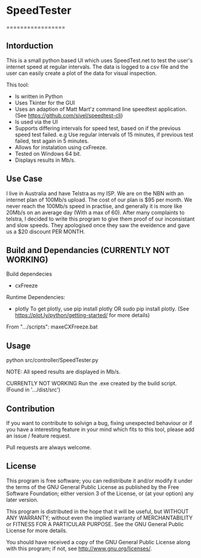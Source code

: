 # SpeedTester
=================

Intorduction
-------------
This is a small python based UI which uses SpeedTest.net to test the user's internet speed at regular intervals. 
The data is logged to a csv file and the user can easily create a plot of the data for visual inspection.

This tool:
  - Is written in Python
  - Uses Tkinter for the GUI
  - Uses an adaption of Matt Mart'z command line speedtest application. (See https://github.com/sivel/speedtest-cli)
  - Is used via the UI
  - Supports differing intervals for speed test, based on if the previous speed test failed.
     e.g Use regular intervals of 15 minutes, if previous test failed, test again in 5 minutes.
  - Allows for instalation using cxFreeze. 
  - Tested on Windows 64 bit.
  - Displays results in Mb/s.

Use Case
--------
I live in Australia and have Telstra as my ISP. We are on the NBN with an internet plan of 100Mb/s upload.
The cost of our plan is $95 per month. We never reach the 100Mb/s speed in practise, and generally it is more
like 20Mb/s on an average day (With a max of 60). After many complaints to telstra, I decided to write this program
to give them proof of our inconsistant and slow speeds. 
They apologised once they saw the eveidence and gave us a $20 discount PER MONTH. 

Build and Dependancies (CURRENTLY NOT WORKING)
----------------------------------------------------------

Build dependecies
 - cxFreeze

Runtime Dependencies:
 - plotly
   To get plotly, use pip install plotly OR sudo pip install plotly. (See https://plot.ly/python/getting-started/ for more details)
 

From ".../scripts":
  maxeCXFreeze.bat
  
Usage
-------
python src/controller/SpeedTester.py

NOTE: All speed results are displayed in Mb/s.

CURRENTLY NOT WORKING
Run the .exe created by the build script. (Found in '.../dist/src')

Contribution
------------
If you want to contribute to solvign a bug, fixing unexpected behaviour or if you have a interesting feature
in your mind which fits to this tool, please add an issue / feature request.

Pull requests are always welcome.


License
----------

This program is free software; you can redistribute it
and/or modify it under the terms of the GNU General Public
License as published by the Free Software Foundation;
either version 3 of the License, or (at your option)
any later version.

This program is distributed in the hope that it will
be useful, but WITHOUT ANY WARRANTY; without even the
implied warranty of MERCHANTABILITY or FITNESS FOR A
PARTICULAR PURPOSE. See the GNU General Public License
for more details.

You should have received a copy of the GNU General
Public License along with this program; if not, see
<http://www.gnu.org/licenses/>.
